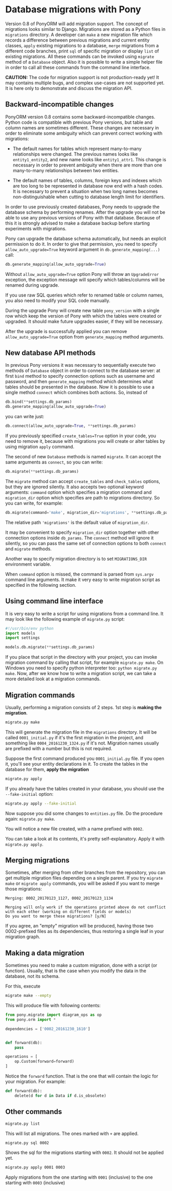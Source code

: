 # Database migrations with Pony

Version 0.8 of PonyORM will add migration support. The concept of migrations looks similar to Django. Migrations are stored as a Python files in `migrations` directory. A developer can `make` a new migration file which records a difference between previous migrations and current entity classes, `apply` existing migrations to a database, `merge` migrations from a different code branches, print `sql` of specific migration or display `list` of existing migrations. All these commands can be invoked using `migrate` method of a `Database` object. Also it is possible to write a simple helper file in order to call all these commands from the command line interface. 

**CAUTION:** The code for migration support is not production-ready yet! It may contains multiple bugs, and complex use-cases are not supported yet. It is here only to demonstrate and discuss the migration API.


## Backward-incompatible changes

PonyORM version 0.8 contains some backward-incompatible changes. Python code is compatible with previous Pony versions, but table and column names are sometimes different. These changes are necessary in order to eliminate some ambiguity which can prevent correct working with migrations:  

  * The default names for tables which represent many-to-many relationships were changed. The previous names looks like `entity1_entity2`, and new name looks like `entity1_attr1`. This change is necessary in order to prevent ambiguity when there are more than one many-to-many relationships between two entities.

  * The default names of tables, columns, foreign keys and indexes which are too long to be represented in database now end with a hash codes. It is necessary to prevent a situation when two long names becomes non-distinguishable when cutting to database length limit for identifiers. 

In order to use previously created databases, Pony needs to upgrade the database schema by performing renames. After the upgrade you will not be able to use any previous versions of Pony with that database. Because of this it is strongly advised to make a database backup before starting experiments with migrations.
 
 Pony can upgrade the database schema automatically, but needs an explicit permission to do it. In order to give that permission, you need to specify `allow_auto_upgrade=True` keyword argument in `db.generate_mapping(...)` call:

```python
db.generate_mapping(allow_auto_upgrade=True)
```

Without `allow_auto_upgrade=True` option Pony will throw an `UpgradeError` exception, the exception message will specify which tables/columns will be renamed during upgrade.

If you use raw SQL queries which refer to renamed table or column names, you also need to modify your SQL code manually.

During the upgrade Pony will create new table `pony_version` with a single row which keep the version of Pony with which the tables were created or upgraded. It should make future upgrades easier, if they will be necessary. 

After the upgrade is successfully applied you can remove `allow_auto_upgrade=True` option from `generate_mapping` method arguments.


## New database API methods

In previous Pony versions it was necessary to sequentially execute two methods of `Database` object in order to connect to the database server: at first `bind` method to specify connection options such as username and password, and then `generate_mapping` method which determines what tables should be presented in the database. Now it is possible to use a single method `connect` which combines both actions. So, instead of

```python
db.bind(**settings.db_params)
db.generate_mapping(allow_auto_upgrade=True)
```

you can write just:

```python
db.connect(allow_auto_upgrade=True, **settings.db_params)
```

If you previously specified `create_tables=True` option in your code, you need to remove it, because with migrations you will create or alter tables by using migration `apply` command.

The second of new `Database` methods is named `migrate`. It can accept the same arguments as `connect`, so you can write:

```python
db.migrate(**settings.db_params)
```

The `migrate` method can accept `create_tables` and `check_tables` options, but they are ignored silently. It also accepts two optional keyword arguments: `command` option which specifies a migration command and `migration_dir` option which specifies are path to migrations directory. So you can write, for example:

```python
db.migrate(command='make', migration_dir='migrations', **settings.db_params)
```

The relative path `'migrations'` is the default value of `migration_dir`. 

It may be convenient to specify `migration_dir` option together with other connection options inside `db_params`. The `connect` method will ignore it silently, so you can pass the same set of connection options to both `connect` and `migrate` methods. 

Another way to specify migration directory is to set `MIGRATIONS_DIR` environment variable.

When `command` option is missed, the command is parsed from `sys.argv` command line arguments. It make it very easy to write migration script as specified in the following section.


## Using command line interface 

It is very easy to write a script for using migrations from a command line. It may look like the following example of `migrate.py` script:

```python
#!/usr/bin/env python
import models
import settings

models.db.migrate(**settings.db_params)
```

If you place that script in the directory with your project, you can invoke migration command by calling that script, for example `migrate.py make`. On Windows you need to specify python interpreter too: `python migrate.py make`. Now, after we know how to write a migration script, we can take a more detailed look at a migration commands. 


## Migration commands


Usually, performing a migration consists of 2 steps. 1st step is **making the migration**.

```bash
migrate.py make
```

This will generate the migration file in the `migrations` directory. It will be called `0001_initial.py` if it's the first migration in the project, and something like `0004_20161230_1324.py` if it's not. Migration names usually are prefixed with a number but this is not required.

Suppose the first command produced you `0001_initial.py` file. If you open it, you'll see your entity declarations in it. To create the tables in the database for them, **apply the migration**

```bash
migrate.py apply
```

If you already have the tables created in your database, you should use the `--fake-initial` option:

 ```bash
migrate.py apply --fake-initial
```

Now suppose you did some changes to `entities.py` file. Do the procedure again: `migrate.py make`.

You will notice a new file created, with a name prefixed with `0002`.

You can take a look at its contents, it's pretty self-explanatory. Apply it with `migrate.py apply`.


## Merging migrations

Sometimes, after merging from other branches from the repository, you can get multiple migration files
depending on a single parent. If you try `migrate make` or `migrate apply` commands, you will be asked if you want to merge those migrations:

```
Merging: 0002_20170123_1127, 0002_20170123_1134

Merging will only work if the operations printed above do not conflict
with each other (working on different fields or models)
Do you want to merge these migrations? [y/N]
```


If you agree, an "empty" migration will be produced, having those two 0002-prefixed files as its dependencies, thus restoring a single leaf in your migration graph.


## Making a data migration

Sometimes you need to make a custom migration, done with a script (or function). Usually, that is the case when you modify the data in the database, not its schema.

For this, execute

```bash
migrate make --empty
```

This will produce file with following contents:

```python
from pony.migrate import diagram_ops as op
from pony.orm import *

dependencies = ['0002_20161230_1610']


def forward(db):
    pass

operations = [
    op.Custom(forward=forward)
]
```

Notice the `forward` function. That is the one that will contain the logic for your migration. For example:

```python
def forward(db):
    delete(d for d in Data if d.is_obsolete)
```

## Other commands

```bash
migrate.py list
```

This will list all migrations. The ones marked with `+` are applied.


```bash
migrate.py sql 0002
```

Shows the sql for the migrations starting with `0002`. It should not be applied yet.

```bash
migrate.py apply 0001 0003
```

Apply migrations from the one starting with `0001` (inclusive) to the one starting with `0003` (inclusive)
